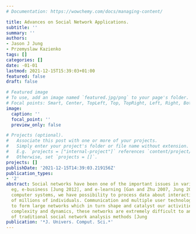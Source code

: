 ```yaml
---
# Documentation: https://wowchemy.com/docs/managing-content/

title: Advances on Social Network Applications.
subtitle: ''
summary: ''
authors:
- Jason J Jung
- Przemyslaw Kazienko
tags: []
categories: []
date: -01-01
lastmod: 2021-12-15T15:39:03+01:00
featured: false
draft: false

# Featured image
# To use, add an image named `featured.jpg/png` to your page's folder.
# Focal points: Smart, Center, TopLeft, Top, TopRight, Left, Right, BottomLeft, Bottom, BottomRight.
image:
  caption: ''
  focal_point: ''
  preview_only: false

# Projects (optional).
#   Associate this post with one or more of your projects.
#   Simply enter your project's folder or file name without extension.
#   E.g. `projects = ["internal-project"]` references `content/project/deep-learning/index.md`.
#   Otherwise, set `projects = []`.
projects: []
publishDate: '2021-12-15T14:39:03.219156Z'
publication_types:
- '2'
abstract: Social networks have been one of the important issues in various domains,
  eg, e-business [Jung 2012], and e-learning [Gan and Zhu 2007, Jung 2010]. In our
  computer systems, we have possibility to process data about interactions and activities
  of millions of individuals. Communication and multiple user technologies allow us
  to form large networks which in turn shape and catalyst our activities. Due to scale,
  complexity and dynamics, these networks are extremely difficult to analyze in terms
  of traditional social network analysis methods [Jung
publication: '*J. Univers. Comput. Sci.*'
---
```

